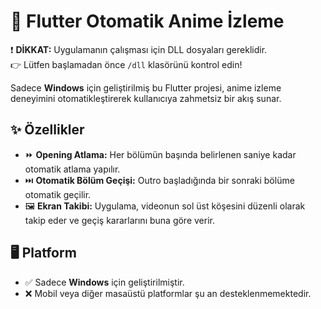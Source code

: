 # 🎥 Flutter Otomatik Anime İzleme

❗ **DİKKAT:** Uygulamanın çalışması için DLL dosyaları gereklidir.  
👉 Lütfen başlamadan önce `/dll` klasörünü kontrol edin!

Sadece **Windows** için geliştirilmiş bu Flutter projesi, anime izleme deneyimini otomatikleştirerek kullanıcıya zahmetsiz bir akış sunar.

## ✨ Özellikler
- ⏩ **Opening Atlama:** Her bölümün başında belirlenen saniye kadar otomatik atlama yapılır.
- ⏭️ **Otomatik Bölüm Geçişi:** Outro başladığında bir sonraki bölüme otomatik geçilir.
- 🖼️ **Ekran Takibi:** Uygulama, videonun sol üst köşesini düzenli olarak takip eder ve geçiş kararlarını buna göre verir.
## 🖥️ Platform
- ✅ Sadece **Windows** için geliştirilmiştir.
- ❌ Mobil veya diğer masaüstü platformlar şu an desteklenmemektedir.

